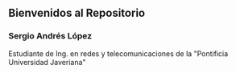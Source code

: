 ## Bienvenidos al Repositorio
### Sergio Andrés López

Estudiante de Ing. en redes y telecomunicaciones de la "Pontificia Universidad Javeriana"

